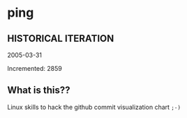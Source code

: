 # ping

## HISTORICAL ITERATION
2005-03-31

Incremented: 2859

## What is this?? 
Linux skills to hack the github commit visualization chart `;-)`
